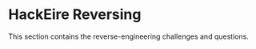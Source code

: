 HackEire Reversing
===================

This section contains the reverse-engineering challenges and questions.
